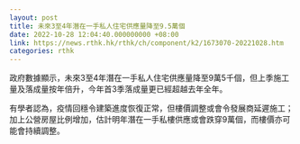 ```yaml
---
layout: post
title: 未來3至4年潛在一手私人住宅供應量降至9.5萬個
date: 2022-10-28 12:04:40.000000000 +08:00
link: https://news.rthk.hk/rthk/ch/component/k2/1673070-20221028.htm
categories: rthk
---
```


政府數據顯示，未來3至4年潛在一手私人住宅供應量降至9萬5千個，但上季施工量及落成量按年倍升，今年首3季落成量更已經超越去年全年。

有學者認為，疫情回穩令建築進度恢復正常，但樓價調整或會令發展商延遲施工；加上公營房屋比例增加，估計明年潛在一手私樓供應或會跌穿9萬個，而樓價亦可能會持續調整。
